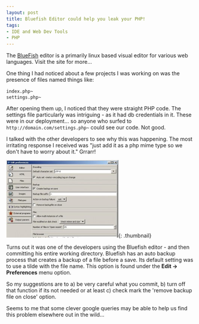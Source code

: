 ```yaml
---
layout: post
title: Bluefish Editor could help you leak your PHP!
tags:
- IDE and Web Dev Tools
- PHP
---
```

The [BlueFish](http://bluefish.openoffice.nl/index.html) editor is a primarily linux based visual editor for various web languages.  Visit the site for more...

One thing I had noticed about a few projects I was working on was the presence of files named things like:

    index.php~
    settings.php~

After opening them up, I noticed that they were straight PHP code.  The settings file particularly was intriguing - as it had db credentials in it.  These were in our deployment... so anyone who surfed to `http://domain.com/settings.php~` could see our code.  Not good.

I talked with the other developers to see why this was happening.  The most irritating response I received was "just add it as a php mime type so we don't have to worry about it."  Grrarr!

[![BlueFish Options](/uploads/2009/Untitled-300x208.jpg)](/uploads/2009/Untitled.jpg){: .thumbnail}

Turns out it was one of the developers using the Bluefish editor - and then committing his entire working directory.  Bluefish has an auto backup process that creates a backup of a file before a save.  Its default setting was to use a tilde with the file name.  This option is found under the **Edit -> Preferences** menu option.

So my suggestions are to a) be very careful what you commit, b) turn off that function if its not needed or at least c) check mark the 'remove backup file on close' option.

Seems to me that some clever google queries may be able to help us find this problem elsewhere out in the wild...
